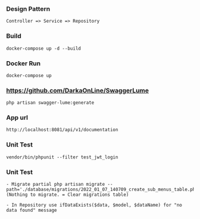 ### Design Pattern
```
Controller => Service => Repository
```

### Build

```
docker-compose up -d --build
```

### Docker Run
```
docker-compose up
```

### https://github.com/DarkaOnLine/SwaggerLume
```
php artisan swagger-lume:generate
```

### App url
```
http://localhost:8081/api/v1/documentation
```

### Unit Test
```
vendor/bin/phpunit --filter test_jwt_login
```

### Unit Test
```
- Migrate partial php artisan migrate --path='./database/migrations/2022_01_07_140709_create_sub_menus_table.php' (Nothing to migrate. = Clear migrations table)

- In Repository use ifDataExists($data, $model, $dataName) for "no data found" message
```